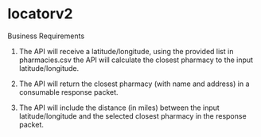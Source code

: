 # locatorv2


Business Requirements 
1. The API will receive a latitude/longitude, using the provided list in pharmacies.csv the API will calculate the closest pharmacy to the input latitude/longitude. 

2. The API will return the closest pharmacy (with name and address) in a consumable response packet. 

3. The API will include the distance (in miles) between the input latitude/longitude and the selected closest pharmacy in the response packet. 